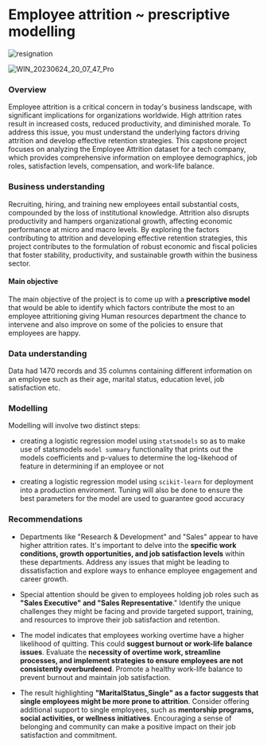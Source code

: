 # Employee attrition ~ prescriptive modelling
![resignation](https://github.com/franciskyalo/employee_attrition/assets/94622826/df77e401-b01b-4804-a25c-bec5246dfae4)

![WIN_20230624_20_07_47_Pro](https://github.com/franciskyalo/employee_attrition/assets/94622826/42626f35-510d-48c9-8517-3550d39ff1a0)


### Overview 

Employee attrition is a critical concern in today's business landscape, with significant implications for organizations worldwide. High attrition rates result in increased costs, reduced productivity, and diminished morale. To address this issue, you must understand the underlying factors driving attrition and develop effective retention strategies. This capstone project focuses on analyzing the Employee Attrition dataset for a tech company, which provides comprehensive information on employee demographics, job roles, satisfaction levels, compensation, and work-life balance.

### Business understanding

Recruiting, hiring, and training new employees entail substantial costs, compounded by the loss of institutional knowledge. Attrition also disrupts productivity and hampers organizational growth, affecting economic performance at micro and macro levels. By exploring the factors contributing to attrition and developing effective retention strategies, this project contributes to the formulation of robust economic and fiscal policies that foster stability, productivity, and sustainable growth within the business sector.

#### Main objective 

The main objective of the project is to come up with a **prescriptive model** that would be able to identify which factors contribute the most to an employee attritioning giving Human resources department the chance to intervene and also improve on some of the policies to ensure that employees are happy.


### Data understanding 

Data had 1470 records and 35 columns containing different information on an employee such as their age, marital status, education level, job satisfaction etc.


### Modelling 

Modelling will involve two distinct steps:

- creating a logistic regression model using `statsmodels` so as to make use of statsmodels `model summary` functionality that prints out the models coefficients and p-values to determine the log-likehood of feature in determining if an employee or not

- creating a logistic regression model using `scikit-learn` for deployment into a production enviroment. Tuning will also be done to ensure the best parameters for the model are used to guarantee good accuracy

### Recommendations 

- Departments like "Research & Development" and "Sales" appear to have higher attrition rates. It's important to delve into the **specific work conditions, growth opportunities, and job satisfaction levels** within these departments. Address any issues that might be leading to dissatisfaction and explore ways to enhance employee engagement and career growth.

- Special attention should be given to employees holding job roles such as **"Sales Executive" and "Sales Representative**." Identify the unique challenges they might be facing and provide targeted support, training, and resources to improve their job satisfaction and retention.

- The model indicates that employees working overtime have a higher likelihood of quitting. This could **suggest burnout or work-life balance issues**. Evaluate the **necessity of overtime work, streamline processes, and implement strategies to ensure employees are not consistently overburdened**. Promote a healthy work-life balance to prevent burnout and maintain job satisfaction.

- The result highlighting **"MaritalStatus_Single" as a factor suggests that single employees might be more prone to attrition**. Consider offering additional support to single employees, such as **mentorship programs, social activities, or wellness initiatives**. Encouraging a sense of belonging and community can make a positive impact on their job satisfaction and commitment.

